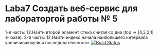 # Laba7 Создать веб-сервис для лабораторгой работы № 5 
1-я часть: 12.Найти второй элемент стека считая со дна (top -> [4,3,2,1] <- base).
2-я часть: 12.Найти индекс начала наибольшего интервала увеличивающейся последовательности.
[![Build Status](https://travis-ci.com/Kvolam/Laba7.svg?branch=master)](https://travis-ci.com/Kvolam/Laba7)
